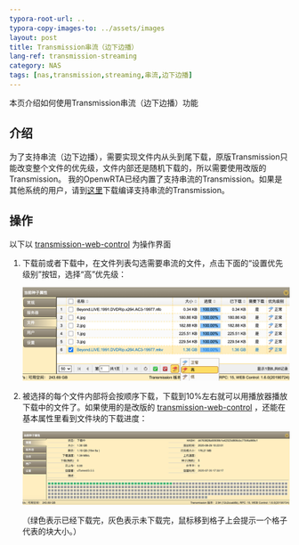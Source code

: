 ```yaml
---
typora-root-url: ..
typora-copy-images-to: ../assets/images
layout: post
title: Transmission串流（边下边播）
lang-ref: transmission-streaming
category: NAS
tags: [nas,transmission,streaming,串流,边下边播]
---
```


本页介绍如何使用Transmission串流（边下边播）功能

## 介绍
为了支持串流（边下边播），需要实现文件内从头到尾下载，原版Transmission只能改变整个文件的优先级，文件内部还是随机下载的，所以需要使用改版的Transmission。
我的OpenwRTA已经内置了支持串流的Transmission。如果是其他系统的用户，请到[这里](https://github.com/jjm2473/transmission-streaming)下载编译支持串流的Transmission。

## 操作
以下以 [transmission-web-control](https://github.com/ronggang/transmission-web-control) 为操作界面

1. 下载前或者下载中，在文件列表勾选需要串流的文件，点击下面的“设置优先级别”按钮，选择“高”优先级：

   ![设置优先级别](/assets/images/image-20200829144759016.png)

2. 被选择的每个文件内部将会按顺序下载，下载到10%左右就可以用播放器播放下载中的文件了。如果使用的是改版的 [transmission-web-control](https://github.com/jjm2473/transmission-web-control) ，还能在基本属性里看到文件块的下载进度：

   ![下载进度](/assets/images/image-20200829150617385.png)

   （绿色表示已经下载完，灰色表示未下载完，鼠标移到格子上会提示一个格子代表的块大小。）

